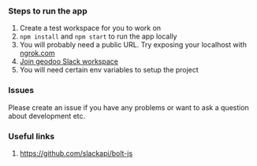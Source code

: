 ### Steps to run the app

1. Create a test workspace for you to work on
2. `npm install` and `npm start` to run the app locally
3. You will probably need a public URL. Try exposing your localhost with [ngrok.com](https://ngrok.com/)
4. [Join geodoo Slack workspace](https://join.slack.com/t/geodoo/shared_invite/zt-fcn7iygw-F05NMjqmv42GTh6TRKTBOA)
4. You will need certain env variables to setup the project

### Issues
Please create an issue if you have any problems or want to ask a question about development etc.

### Useful links
1. https://github.com/slackapi/bolt-js